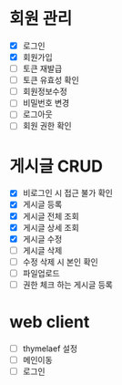 # 회원 관리
- [x] 로그인
- [x] 회원가입
- [ ] 토큰 재발급
- [ ] 토큰 유효성 확인
- [ ] 회원정보수정
- [ ] 비밀번호 변경
- [ ] 로그아웃
- [ ] 회원 권한 확인

# 게시글 CRUD
- [x] 비로그인 시 접근 불가 확인
- [x] 게시글 등록
- [x] 게시글 전체 조회
- [x] 게시글 상세 조회
- [x] 게시글 수정
- [ ] 게시글 삭제
- [ ] 수정 삭제 시 본인 확인
- [ ] 파일업로드
- [ ] 권한 체크 하는 게시글 등록

 # web client
 - [ ] thymelaef 설정
 - [ ] 메인이동
 - [ ] 로그인